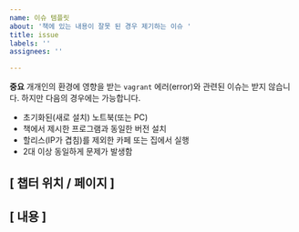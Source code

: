 ```yaml
---
name: 이슈 템플릿
about: '책에 있는 내용이 잘못 된 경우 제기하는 이슈 '
title: issue
labels: ''
assignees: ''

---
```


**중요**  개개인의 환경에 영향을 받는 `vagrant` 에러(error)와 관련된 이슈는 받지 않습니다. 하지만 다음의 경우에는 가능합니다. 
 - 초기화된(새로 설치) 노트북(또는 PC)
 - 책에서 제시한 프로그램과 동일한 버전 설치
 - 할리스(IP가 겹침)를 제외한 카페 또는 집에서 실행
 - 2대 이상 동일하게  문제가 발생함 

## [ 챕터 위치 / 페이지 ]

## [ 내용 ]
